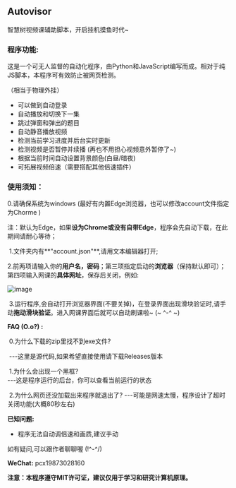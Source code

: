 ## Autovisor

智慧树视频课辅助脚本，开启挂机摸鱼时代~

### **程序功能:**

​	这是一个可无人监督的自动化程序，由Python和JavaScript编写而成。相对于纯JS脚本，本程序可有效防止被网页检测。

 （相当于物理外挂）

- 可以做到自动登录
- 自动播放和切换下一集
- 跳过弹窗和弹出的题目
- 自动静音播放视频
- 检测当前学习进度并后台实时更新
- 检测视频是否暂停并续播 (再也不用担心视频意外暂停了~)
- 根据当前时间自动设置背景颜色(白昼/暗夜)
- 可拓展视频倍速（需要搭配其他倍速插件）

### 使用须知：
   0.请确保系统为windows (最好有内置Edge浏览器，也可以修改account文件指定为Chorme )

​		注：默认为Edge，如果**设为Chrome或没有自带Edge**，程序会先自动下载，在此期间请耐心等待；

​	 1.文件夹内有**"account.json"**,请用文本编辑器打开;

​	 2.前两项请输入你的**用户名，密码**；第三项指定启动的**浏览器**（保持默认即可）；第四项输入网课的**具体网址**，保存后关闭，例如:

![image](https://github.com/CXRunfree/Autovisor/assets/79365257/4e367835-3aaf-4d7b-8231-721695d17f83)


​	 3.运行程序,会自动打开浏览器界面(不要关掉)，在登录界面出现滑块验证时,
​	  请手动**拖动滑块验证**。进入网课界面后就可以自动刷课啦~ (~ ^-^ ~)

**FAQ (O.o?) :** 

​	0.为什么下载的zip里找不到exe文件?

​			  ---这里是源代码,如果希望直接使用请下载Releases版本

​	1.为什么会出现一个黑框?  
​			   ---这是程序运行的后台，你可以查看当前运行的状态

​ 2.为什么网页还没加载出来程序就退出了? 
​				---可能是网速太慢，程序设计了超时关闭功能(大概80秒左右)

**已知问题:**

- 程序无法自动调倍速和画质,建议手动

  

如有疑问,可以跟作者聊聊喔 (!^-^/)

**WeChat:** pcx19873028160

**注意：本程序遵守MIT许可证，建议仅用于学习和研究计算机原理。**
